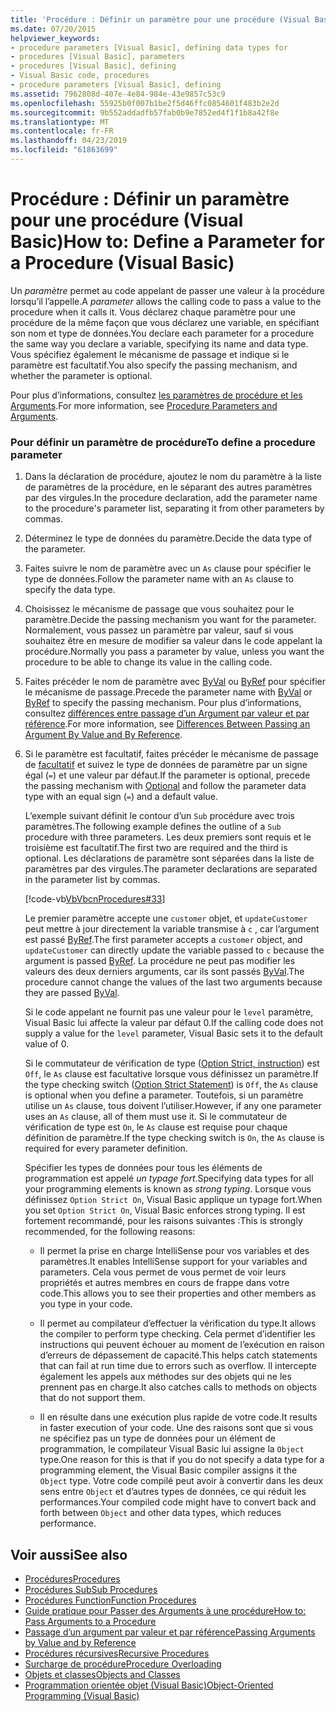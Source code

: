 ```yaml
---
title: 'Procédure : Définir un paramètre pour une procédure (Visual Basic)'
ms.date: 07/20/2015
helpviewer_keywords:
- procedure parameters [Visual Basic], defining data types for
- procedures [Visual Basic], parameters
- procedures [Visual Basic], defining
- Visual Basic code, procedures
- procedure parameters [Visual Basic], defining
ms.assetid: 7962808d-407e-4e84-984e-43e9857c53c9
ms.openlocfilehash: 55925b0f007b1be2f5d46ffc0854601f483b2e2d
ms.sourcegitcommit: 9b552addadfb57fab0b9e7852ed4f1f1b8a42f8e
ms.translationtype: MT
ms.contentlocale: fr-FR
ms.lasthandoff: 04/23/2019
ms.locfileid: "61863699"
---
```

# <a name="how-to-define-a-parameter-for-a-procedure-visual-basic"></a><span data-ttu-id="d73b7-102">Procédure : Définir un paramètre pour une procédure (Visual Basic)</span><span class="sxs-lookup"><span data-stu-id="d73b7-102">How to: Define a Parameter for a Procedure (Visual Basic)</span></span>
<span data-ttu-id="d73b7-103">Un *paramètre* permet au code appelant de passer une valeur à la procédure lorsqu’il l’appelle.</span><span class="sxs-lookup"><span data-stu-id="d73b7-103">A *parameter* allows the calling code to pass a value to the procedure when it calls it.</span></span> <span data-ttu-id="d73b7-104">Vous déclarez chaque paramètre pour une procédure de la même façon que vous déclarez une variable, en spécifiant son nom et type de données.</span><span class="sxs-lookup"><span data-stu-id="d73b7-104">You declare each parameter for a procedure the same way you declare a variable, specifying its name and data type.</span></span> <span data-ttu-id="d73b7-105">Vous spécifiez également le mécanisme de passage et indique si le paramètre est facultatif.</span><span class="sxs-lookup"><span data-stu-id="d73b7-105">You also specify the passing mechanism, and whether the parameter is optional.</span></span>  
  
 <span data-ttu-id="d73b7-106">Pour plus d’informations, consultez [les paramètres de procédure et les Arguments](./procedure-parameters-and-arguments.md).</span><span class="sxs-lookup"><span data-stu-id="d73b7-106">For more information, see [Procedure Parameters and Arguments](./procedure-parameters-and-arguments.md).</span></span>  
  
### <a name="to-define-a-procedure-parameter"></a><span data-ttu-id="d73b7-107">Pour définir un paramètre de procédure</span><span class="sxs-lookup"><span data-stu-id="d73b7-107">To define a procedure parameter</span></span>  
  
1. <span data-ttu-id="d73b7-108">Dans la déclaration de procédure, ajoutez le nom du paramètre à la liste de paramètres de la procédure, en le séparant des autres paramètres par des virgules.</span><span class="sxs-lookup"><span data-stu-id="d73b7-108">In the procedure declaration, add the parameter name to the procedure's parameter list, separating it from other parameters by commas.</span></span>  
  
2. <span data-ttu-id="d73b7-109">Déterminez le type de données du paramètre.</span><span class="sxs-lookup"><span data-stu-id="d73b7-109">Decide the data type of the parameter.</span></span>  
  
3. <span data-ttu-id="d73b7-110">Faites suivre le nom de paramètre avec un `As` clause pour spécifier le type de données.</span><span class="sxs-lookup"><span data-stu-id="d73b7-110">Follow the parameter name with an `As` clause to specify the data type.</span></span>  
  
4. <span data-ttu-id="d73b7-111">Choisissez le mécanisme de passage que vous souhaitez pour le paramètre.</span><span class="sxs-lookup"><span data-stu-id="d73b7-111">Decide the passing mechanism you want for the parameter.</span></span> <span data-ttu-id="d73b7-112">Normalement, vous passez un paramètre par valeur, sauf si vous souhaitez être en mesure de modifier sa valeur dans le code appelant la procédure.</span><span class="sxs-lookup"><span data-stu-id="d73b7-112">Normally you pass a parameter by value, unless you want the procedure to be able to change its value in the calling code.</span></span>  
  
5. <span data-ttu-id="d73b7-113">Faites précéder le nom de paramètre avec [ByVal](../../../../visual-basic/language-reference/modifiers/byval.md) ou [ByRef](../../../../visual-basic/language-reference/modifiers/byref.md) pour spécifier le mécanisme de passage.</span><span class="sxs-lookup"><span data-stu-id="d73b7-113">Precede the parameter name with [ByVal](../../../../visual-basic/language-reference/modifiers/byval.md) or [ByRef](../../../../visual-basic/language-reference/modifiers/byref.md) to specify the passing mechanism.</span></span> <span data-ttu-id="d73b7-114">Pour plus d’informations, consultez [différences entre passage d’un Argument par valeur et par référence](./differences-between-passing-an-argument-by-value-and-by-reference.md).</span><span class="sxs-lookup"><span data-stu-id="d73b7-114">For more information, see [Differences Between Passing an Argument By Value and By Reference](./differences-between-passing-an-argument-by-value-and-by-reference.md).</span></span>  
  
6. <span data-ttu-id="d73b7-115">Si le paramètre est facultatif, faites précéder le mécanisme de passage de [facultatif](../../../../visual-basic/language-reference/modifiers/optional.md) et suivez le type de données de paramètre par un signe égal (`=`) et une valeur par défaut.</span><span class="sxs-lookup"><span data-stu-id="d73b7-115">If the parameter is optional, precede the passing mechanism with [Optional](../../../../visual-basic/language-reference/modifiers/optional.md) and follow the parameter data type with an equal sign (`=`) and a default value.</span></span>  
  
     <span data-ttu-id="d73b7-116">L’exemple suivant définit le contour d’un `Sub` procédure avec trois paramètres.</span><span class="sxs-lookup"><span data-stu-id="d73b7-116">The following example defines the outline of a `Sub` procedure with three parameters.</span></span> <span data-ttu-id="d73b7-117">Les deux premiers sont requis et le troisième est facultatif.</span><span class="sxs-lookup"><span data-stu-id="d73b7-117">The first two are required and the third is optional.</span></span> <span data-ttu-id="d73b7-118">Les déclarations de paramètre sont séparées dans la liste de paramètres par des virgules.</span><span class="sxs-lookup"><span data-stu-id="d73b7-118">The parameter declarations are separated in the parameter list by commas.</span></span>  
  
     [!code-vb[VbVbcnProcedures#33](~/samples/snippets/visualbasic/VS_Snippets_VBCSharp/VbVbcnProcedures/VB/Class1.vb#33)]  
  
     <span data-ttu-id="d73b7-119">Le premier paramètre accepte une `customer` objet, et `updateCustomer` peut mettre à jour directement la variable transmise à `c` , car l’argument est passé [ByRef](../../../../visual-basic/language-reference/modifiers/byref.md).</span><span class="sxs-lookup"><span data-stu-id="d73b7-119">The first parameter accepts a `customer` object, and `updateCustomer` can directly update the variable passed to `c` because the argument is passed [ByRef](../../../../visual-basic/language-reference/modifiers/byref.md).</span></span> <span data-ttu-id="d73b7-120">La procédure ne peut pas modifier les valeurs des deux derniers arguments, car ils sont passés [ByVal](../../../../visual-basic/language-reference/modifiers/byval.md).</span><span class="sxs-lookup"><span data-stu-id="d73b7-120">The procedure cannot change the values of the last two arguments because they are passed [ByVal](../../../../visual-basic/language-reference/modifiers/byval.md).</span></span>  
  
     <span data-ttu-id="d73b7-121">Si le code appelant ne fournit pas une valeur pour le `level` paramètre, Visual Basic lui affecte la valeur par défaut 0.</span><span class="sxs-lookup"><span data-stu-id="d73b7-121">If the calling code does not supply a value for the `level` parameter, Visual Basic sets it to the default value of 0.</span></span>  
  
     <span data-ttu-id="d73b7-122">Si le commutateur de vérification de type ([Option Strict, instruction](../../../../visual-basic/language-reference/statements/option-strict-statement.md)) est `Off`, le `As` clause est facultative lorsque vous définissez un paramètre.</span><span class="sxs-lookup"><span data-stu-id="d73b7-122">If the type checking switch ([Option Strict Statement](../../../../visual-basic/language-reference/statements/option-strict-statement.md)) is `Off`, the `As` clause is optional when you define a parameter.</span></span> <span data-ttu-id="d73b7-123">Toutefois, si un paramètre utilise un `As` clause, tous doivent l’utiliser.</span><span class="sxs-lookup"><span data-stu-id="d73b7-123">However, if any one parameter uses an `As` clause, all of them must use it.</span></span> <span data-ttu-id="d73b7-124">Si le commutateur de vérification de type est `On`, le `As` clause est requise pour chaque définition de paramètre.</span><span class="sxs-lookup"><span data-stu-id="d73b7-124">If the type checking switch is `On`, the `As` clause is required for every parameter definition.</span></span>  
  
     <span data-ttu-id="d73b7-125">Spécifier les types de données pour tous les éléments de programmation est appelé *un typage fort*.</span><span class="sxs-lookup"><span data-stu-id="d73b7-125">Specifying data types for all your programming elements is known as *strong typing*.</span></span> <span data-ttu-id="d73b7-126">Lorsque vous définissez `Option Strict On`, Visual Basic applique un typage fort.</span><span class="sxs-lookup"><span data-stu-id="d73b7-126">When you set `Option Strict On`, Visual Basic enforces strong typing.</span></span> <span data-ttu-id="d73b7-127">Il est fortement recommandé, pour les raisons suivantes :</span><span class="sxs-lookup"><span data-stu-id="d73b7-127">This is strongly recommended, for the following reasons:</span></span>  
  
    -   <span data-ttu-id="d73b7-128">Il permet la prise en charge IntelliSense pour vos variables et des paramètres.</span><span class="sxs-lookup"><span data-stu-id="d73b7-128">It enables IntelliSense support for your variables and parameters.</span></span> <span data-ttu-id="d73b7-129">Cela vous permet de vous permet de voir leurs propriétés et autres membres en cours de frappe dans votre code.</span><span class="sxs-lookup"><span data-stu-id="d73b7-129">This allows you to see their properties and other members as you type in your code.</span></span>  
  
    -   <span data-ttu-id="d73b7-130">Il permet au compilateur d’effectuer la vérification du type.</span><span class="sxs-lookup"><span data-stu-id="d73b7-130">It allows the compiler to perform type checking.</span></span> <span data-ttu-id="d73b7-131">Cela permet d’identifier les instructions qui peuvent échouer au moment de l’exécution en raison d’erreurs de dépassement de capacité.</span><span class="sxs-lookup"><span data-stu-id="d73b7-131">This helps catch statements that can fail at run time due to errors such as overflow.</span></span> <span data-ttu-id="d73b7-132">Il intercepte également les appels aux méthodes sur des objets qui ne les prennent pas en charge.</span><span class="sxs-lookup"><span data-stu-id="d73b7-132">It also catches calls to methods on objects that do not support them.</span></span>  
  
    -   <span data-ttu-id="d73b7-133">Il en résulte dans une exécution plus rapide de votre code.</span><span class="sxs-lookup"><span data-stu-id="d73b7-133">It results in faster execution of your code.</span></span> <span data-ttu-id="d73b7-134">Une des raisons sont que si vous ne spécifiez pas un type de données pour un élément de programmation, le compilateur Visual Basic lui assigne la `Object` type.</span><span class="sxs-lookup"><span data-stu-id="d73b7-134">One reason for this is that if you do not specify a data type for a programming element, the Visual Basic compiler assigns it the `Object` type.</span></span> <span data-ttu-id="d73b7-135">Votre code compilé peut avoir à convertir dans les deux sens entre `Object` et d’autres types de données, ce qui réduit les performances.</span><span class="sxs-lookup"><span data-stu-id="d73b7-135">Your compiled code might have to convert back and forth between `Object` and other data types, which reduces performance.</span></span>  
  
## <a name="see-also"></a><span data-ttu-id="d73b7-136">Voir aussi</span><span class="sxs-lookup"><span data-stu-id="d73b7-136">See also</span></span>

- [<span data-ttu-id="d73b7-137">Procédures</span><span class="sxs-lookup"><span data-stu-id="d73b7-137">Procedures</span></span>](./index.md)
- [<span data-ttu-id="d73b7-138">Procédures Sub</span><span class="sxs-lookup"><span data-stu-id="d73b7-138">Sub Procedures</span></span>](./sub-procedures.md)
- [<span data-ttu-id="d73b7-139">Procédures Function</span><span class="sxs-lookup"><span data-stu-id="d73b7-139">Function Procedures</span></span>](./function-procedures.md)
- [<span data-ttu-id="d73b7-140">Guide pratique pour Passer des Arguments à une procédure</span><span class="sxs-lookup"><span data-stu-id="d73b7-140">How to: Pass Arguments to a Procedure</span></span>](./how-to-pass-arguments-to-a-procedure.md)
- [<span data-ttu-id="d73b7-141">Passage d’un argument par valeur et par référence</span><span class="sxs-lookup"><span data-stu-id="d73b7-141">Passing Arguments by Value and by Reference</span></span>](./passing-arguments-by-value-and-by-reference.md)
- [<span data-ttu-id="d73b7-142">Procédures récursives</span><span class="sxs-lookup"><span data-stu-id="d73b7-142">Recursive Procedures</span></span>](./recursive-procedures.md)
- [<span data-ttu-id="d73b7-143">Surcharge de procédure</span><span class="sxs-lookup"><span data-stu-id="d73b7-143">Procedure Overloading</span></span>](./procedure-overloading.md)
- [<span data-ttu-id="d73b7-144">Objets et classes</span><span class="sxs-lookup"><span data-stu-id="d73b7-144">Objects and Classes</span></span>](../../../../visual-basic/programming-guide/language-features/objects-and-classes/index.md)
- [<span data-ttu-id="d73b7-145">Programmation orientée objet (Visual Basic)</span><span class="sxs-lookup"><span data-stu-id="d73b7-145">Object-Oriented Programming (Visual Basic)</span></span>](../../concepts/object-oriented-programming.md)
